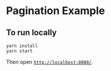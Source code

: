 # Pagination Example

## To run locally

```
yarn install
yarn start
```

Then open [`http://localhost:8080/`](http://localhost:8080/).
